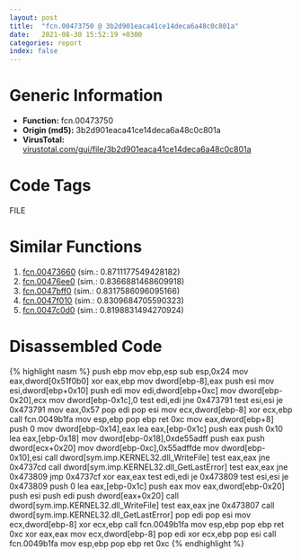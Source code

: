 ```yaml
---
layout: post
title:  "fcn.00473750 @ 3b2d901eaca41ce14deca6a48c0c801a"
date:   2021-08-30 15:52:19 +0300
categories: report
index: false
---
```


# Generic Information
- **Function:** fcn.00473750
- **Origin (md5):** 3b2d901eaca41ce14deca6a48c0c801a
- **VirusTotal:** [virustotal.com/gui/file/3b2d901eaca41ce14deca6a48c0c801a][virustotal_ref]

# Code Tags
<span class="tag" id="FILE">FILE</span>


# Similar Functions

1. [fcn.00473660][similar_1_ref] (sim.: 0.8711177549428182)
2. [fcn.00476ee0][similar_2_ref] (sim.: 0.8366881468609918)
3. [fcn.0047bff0][similar_3_ref] (sim.: 0.8317586096095166)
4. [fcn.0047f010][similar_4_ref] (sim.: 0.8309684705590323)
5. [fcn.0047c0d0][similar_5_ref] (sim.: 0.8198831494270924)


# Disassembled Code

{% highlight nasm %}
push ebp
mov ebp,esp
sub esp,0x24
mov eax,dword[0x51f0b0]
xor eax,ebp
mov dword[ebp-8],eax
push esi
mov esi,dword[ebp+0x10]
push edi
mov edi,dword[ebp+0xc]
mov dword[ebp-0x20],ecx
mov dword[ebp-0x1c],0
test edi,edi
jne 0x473791
test esi,esi
je 0x473791
mov eax,0x57
pop edi
pop esi
mov ecx,dword[ebp-8]
xor ecx,ebp
call fcn.0049b1fa
mov esp,ebp
pop ebp
ret 0xc
mov eax,dword[ebp+8]
push 0
mov dword[ebp-0x14],eax
lea eax,[ebp-0x1c]
push eax
push 0x10
lea eax,[ebp-0x18]
mov dword[ebp-0x18],0xde55adff
push eax
push dword[ecx+0x20]
mov dword[ebp-0xc],0x55adffde
mov dword[ebp-0x10],esi
call dword[sym.imp.KERNEL32.dll_WriteFile]
test eax,eax
jne 0x4737cd
call dword[sym.imp.KERNEL32.dll_GetLastError]
test eax,eax
jne 0x473809
jmp 0x4737cf
xor eax,eax
test edi,edi
je 0x473809
test esi,esi
je 0x473809
push 0
lea eax,[ebp-0x1c]
push eax
mov eax,dword[ebp-0x20]
push esi
push edi
push dword[eax+0x20]
call dword[sym.imp.KERNEL32.dll_WriteFile]
test eax,eax
jne 0x473807
call dword[sym.imp.KERNEL32.dll_GetLastError]
pop edi
pop esi
mov ecx,dword[ebp-8]
xor ecx,ebp
call fcn.0049b1fa
mov esp,ebp
pop ebp
ret 0xc
xor eax,eax
mov ecx,dword[ebp-8]
pop edi
xor ecx,ebp
pop esi
call fcn.0049b1fa
mov esp,ebp
pop ebp
ret 0xc
{% endhighlight %}


[similar_1_ref]: /report/fcn.00473660@3b2d901eaca41ce14deca6a48c0c801a
[similar_2_ref]: /report/fcn.00476ee0@3b2d901eaca41ce14deca6a48c0c801a
[similar_3_ref]: /report/fcn.0047bff0@3b2d901eaca41ce14deca6a48c0c801a
[similar_4_ref]: /report/fcn.0047f010@3b2d901eaca41ce14deca6a48c0c801a
[similar_5_ref]: /report/fcn.0047c0d0@3b2d901eaca41ce14deca6a48c0c801a
[virustotal_ref]: https://www.virustotal.com/gui/file/3b2d901eaca41ce14deca6a48c0c801a